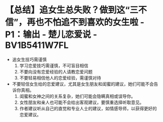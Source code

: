 # 【总结】追女生总失败？做到这“三不信”，再也不怕追不到喜欢的女生啦 - P1：输出 - 楚儿恋爱说 - BV1B5411W7FL

-   追女生技巧需谨慎
    1.  学习恋爱技巧需谨慎，不可盲目相信
    2.  不要向没有恋爱经验的人请教恋爱问题
    3.  不要轻易相信他人的恋爱经验，需谨慎对待
-   不要轻信女生给的恋爱建议，尤其是女生朋友和闺蜜的建议，她们可能不会告诉你真相。
    1.  闺蜜和女神之间的关系复杂，她们可能会隐瞒真相或误导你。
    2.  女性朋友和亲人也可能不会给出客观建议，要慎重选择听取意见。
    3.  作者建议听从自己的直觉和专业人士的建议，如情感导师，以获得更好的恋爱建议。